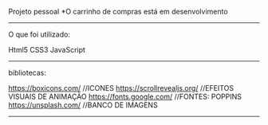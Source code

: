 Projeto pessoal 
*O carrinho de compras está em desenvolvimento

_____________________________________________________________
O que foi utilizado:

Html5
CSS3
JavaScript
_____________________________________________________________
bibliotecas:
 
https://boxicons.com/		   //ICONES 
https://scrollrevealjs.org/	  //EFEITOS VISUAIS DE ANIMAÇÃO
https://fonts.google.com/        //FONTES: POPPINS
https://unsplash.com/           //BANCO DE IMAGENS
____________________________________________________________
